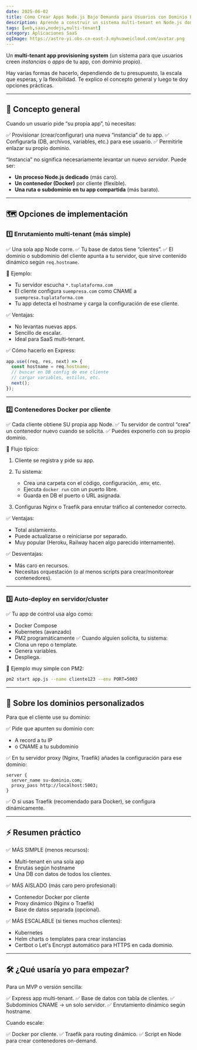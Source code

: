 ```yaml
---
date: 2025-06-02
title: Cómo Crear Apps Node.js Bajo Demanda para Usuarios con Dominio Personalizado
description: Aprende a construir un sistema multi-tenant en Node.js donde los usuarios pueden solicitar su propia app con dominio personalizado. Descubre las opciones como enrutamiento dinámico, contenedores Docker, proxies reversos y las mejores prácticas para escalar tu SaaS
tags: [web,saas,nodejs,multi-tenant]
category: Aplicaciones SaaS
ogImage: https://astro-yi.obs.cn-east-3.myhuaweicloud.com/avatar.png
---
```

Un **multi-tenant app provisioning system** (un sistema para que usuarios creen *instancias* o *apps* de tu app, con dominio propio).

Hay varias formas de hacerlo, dependiendo de tu presupuesto, la escala que esperas, y la flexibilidad. Te explico el concepto general y luego te doy opciones prácticas.

---

## 🎯 Concepto general

Cuando un usuario pide “su propia app”, tú necesitas:

✅ Provisionar (crear/configurar) una nueva “instancia” de tu app.
✅ Configurarla (DB, archivos, variables, etc.) para ese usuario.
✅ Permitirle enlazar su propio dominio.

“Instancia” no significa necesariamente levantar un nuevo *servidor*. Puede ser:

* **Un proceso Node.js dedicado** (más caro).
* **Un contenedor (Docker)** por cliente (flexible).
* **Una ruta o subdominio en tu app compartida** (más barato).

---

## 🗺️ Opciones de implementación

### 1️⃣ Enrutamiento multi-tenant (más simple)

✅ Una sola app Node corre.
✅ Tu base de datos tiene “clientes”.
✅ El dominio o subdominio del cliente apunta a tu servidor, que sirve contenido dinámico según `req.hostname`.

📌 Ejemplo:

* Tu servidor escucha `*.tuplataforma.com`
* El cliente configura `suempresa.com` como CNAME a `suempresa.tuplataforma.com`
* Tu app detecta el hostname y carga la configuración de ese cliente.

✅ Ventajas:

* No levantas nuevas apps.
* Sencillo de escalar.
* Ideal para SaaS multi-tenant.

✅ Cómo hacerlo en Express:

```js
app.use((req, res, next) => {
  const hostname = req.hostname;
  // buscar en DB config de ese cliente
  // cargar variables, estilos, etc.
  next();
});
```

---

### 2️⃣ Contenedores Docker por cliente

✅ Cada cliente obtiene SU propia app Node.
✅ Tu servidor de control “crea” un contenedor nuevo cuando se solicita.
✅ Puedes exponerlo con su propio dominio.

📌 Flujo típico:

1. Cliente se registra y pide su app.
2. Tu sistema:

   * Crea una carpeta con el código, configuración, .env, etc.
   * Ejecuta `docker run` con un puerto libre.
   * Guarda en DB el puerto o URL asignada.
3. Configuras Nginx o Traefik para enrutar tráfico al contenedor correcto.

✅ Ventajas:

* Total aislamiento.
* Puede actualizarse o reiniciarse por separado.
* Muy popular (Heroku, Railway hacen algo parecido internamente).

✅ Desventajas:

* Más caro en recursos.
* Necesitas orquestación (o al menos scripts para crear/monitorear contenedores).

---

### 3️⃣ Auto-deploy en servidor/cluster

✅ Tu app de control usa algo como:

* Docker Compose
* Kubernetes (avanzado)
* PM2 programáticamente
  ✅ Cuando alguien solicita, tu sistema:
* Clona un repo o template.
* Genera variables.
* Despliega.

📌 Ejemplo muy simple con PM2:

```bash
pm2 start app.js --name cliente123 --env PORT=5003
```

---

## 🎯 Sobre los dominios personalizados

Para que el cliente use su dominio:

✅ Pide que apunten su dominio con:

* A record a tu IP
* o CNAME a tu subdominio

✅ En tu servidor proxy (Nginx, Traefik) añades la configuración para ese dominio:

```
server {
  server_name su-dominio.com;
  proxy_pass http://localhost:5003;
}
```

✅ O si usas Traefik (recomendado para Docker), se configura dinámicamente.

---

## ⚡️ Resumen práctico

✅ MÁS SIMPLE (menos recursos):

* Multi-tenant en una sola app
* Enrutas según hostname
* Una DB con datos de todos los clientes.

✅ MÁS AISLADO (más caro pero profesional):

* Contenedor Docker por cliente
* Proxy dinámico (Nginx o Traefik)
* Base de datos separada (opcional).

✅ MÁS ESCALABLE (si tienes muchos clientes):

* Kubernetes
* Helm charts o templates para crear instancias
* Certbot o Let's Encrypt automático para HTTPS en cada dominio.

---

## 🛠️ ¿Qué usaría yo para empezar?

Para un MVP o versión sencilla:

✅ Express app multi-tenant.
✅ Base de datos con tabla de clientes.
✅ Subdominios CNAME -> un solo servidor.
✅ Enrutamiento dinámico según hostname.

Cuando escale:

✅ Docker por cliente.
✅ Traefik para routing dinámico.
✅ Script en Node para crear contenedores on-demand.
